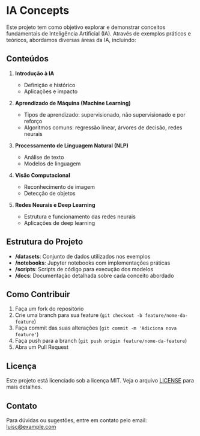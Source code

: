 # IA Concepts

Este projeto tem como objetivo explorar e demonstrar conceitos fundamentais de Inteligência Artificial (IA). 
Através de exemplos práticos e teóricos, abordamos diversas áreas da IA, incluindo:

## Conteúdos

1. **Introdução à IA**
    - Definição e histórico
    - Aplicações e impacto

2. **Aprendizado de Máquina (Machine Learning)**
    - Tipos de aprendizado: supervisionado, não supervisionado e por reforço
    - Algoritmos comuns: regressão linear, árvores de decisão, redes neurais

3. **Processamento de Linguagem Natural (NLP)**
    - Análise de texto
    - Modelos de linguagem

4. **Visão Computacional**
    - Reconhecimento de imagem
    - Detecção de objetos

5. **Redes Neurais e Deep Learning**
    - Estrutura e funcionamento das redes neurais
    - Aplicações de deep learning

## Estrutura do Projeto

- **/datasets**: Conjunto de dados utilizados nos exemplos
- **/notebooks**: Jupyter notebooks com implementações práticas
- **/scripts**: Scripts de código para execução dos modelos
- **/docs**: Documentação detalhada sobre cada conceito abordado

## Como Contribuir

1. Faça um fork do repositório
2. Crie uma branch para sua feature (`git checkout -b feature/nome-da-feature`)
3. Faça commit das suas alterações (`git commit -m 'Adiciona nova feature'`)
4. Faça push para a branch (`git push origin feature/nome-da-feature`)
5. Abra um Pull Request

## Licença

Este projeto está licenciado sob a licença MIT. Veja o arquivo [LICENSE](LICENSE) para mais detalhes.

## Contato

Para dúvidas ou sugestões, entre em contato pelo email: luisc@example.com
